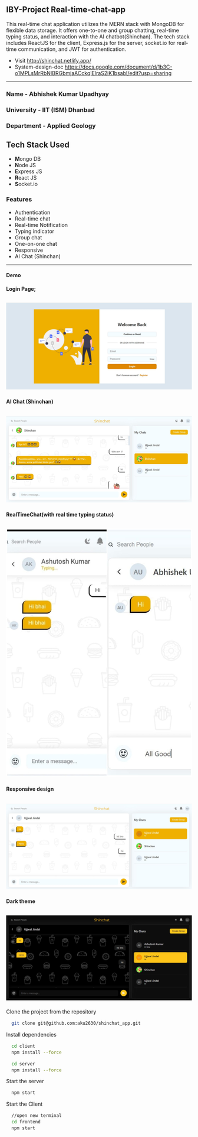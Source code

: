 ## IBY-Project Real-time-chat-app

This real-time chat application utilizes the MERN stack with MongoDB for flexible data storage. It offers one-to-one and group chatting, real-time typing status, and interaction with the AI chatbot(Shinchan). The tech stack includes ReactJS for the client, Express.js for the server, socket.io for real-time communication, and JWT for authentication.

- Visit <http://shinchat.netlify.app/>
- System-design-doc <https://docs.google.com/document/d/1b3C-o1MPLsMrRbNIBRGbmjaACckqIElraS2iK1bsabI/edit?usp=sharing>

---

### Name - Abhishek Kumar Upadhyay

### University - IIT (ISM) Dhanbad

### Department - Applied Geology

## Tech Stack Used

- **M**ongo DB
- **N**ode JS
- **E**xpress JS
- **R**eact JS
- **S**ocket.io

### Features

- Authentication
- Real-time chat
- Real-time Notification
- Typing indicator
- Group chat
- One-on-one chat
- Responsive
- AI Chat (Shinchan)

---

#### Demo

#### Login Page;

## ![ScreenShot](./client/Screenshots/screenshot1.png)

#### AI Chat (Shinchan)

## ![ScreenShot](./client/Screenshots/screenshot2.png)

#### RealTimeChat(with real time typing status)

## ![ScreenShot](./client/Screenshots/screenshot3.png)

#### Responsive design

## ![ScreenShot](./client/Screenshots/screenshot4.png)

#### Dark theme

## ![ScreenShot](./client/Screenshots/screenshot5.png)

Clone the project from the repository

```bash
  git clone git@github.com:aku2630/shinchat_app.git
```

Install dependencies

```bash
  cd client
  npm install --force
```

```bash
  cd server
  npm install --force
```

Start the server

```bash
  npm start
```

Start the Client

```bash
  //open new terminal
  cd frontend
  npm start
```

